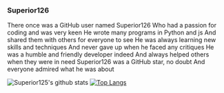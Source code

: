 ### Superior126

There once was a GitHub user named Superior126
Who had a passion for coding and was very keen
He wrote many programs in Python and js
And shared them with others for everyone to see
He was always learning new skills and techniques
And never gave up when he faced any critiques
He was a humble and friendly developer indeed
And always helped others when they were in need
Superior126 was a GitHub star, no doubt
And everyone admired what he was about

![Superior125's github stats](https://github-readme-stats.vercel.app/api?username=Superior126)
[![Top Langs](https://github-readme-stats.vercel.app/api/top-langs/?username=Superior126)](https://github.com/Superior126/github-readme-stats)


<!--
**Superior126/Superior126** is a ✨ _special_ ✨ repository because its `README.md` (this file) appears on your GitHub profile.

Here are some ideas to get you started:

- 🔭 I’m currently working on ...
- 🌱 I’m currently learning ...
- 👯 I’m looking to collaborate on ...
- 🤔 I’m looking for help with ...
- 💬 Ask me about ...
- 📫 How to reach me: ...
- 😄 Pronouns: ...
- ⚡ Fun fact: ...
-->
